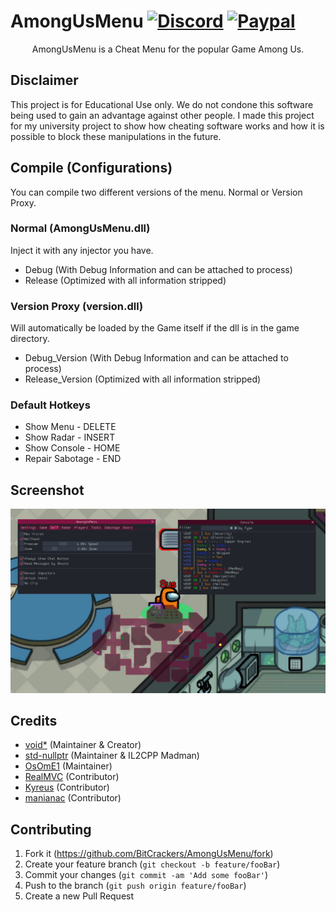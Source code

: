 # AmongUsMenu [![Discord](https://img.shields.io/badge/Discord-Invite-7289DA.svg?logo=Discord&style=flat-square)](https://discord.gg/AUpXd3VUh8) [![Paypal](https://img.shields.io/badge/PayPal-Donate-Green.svg?logo=Paypal&style=flat-square)](https://www.paypal.com/donate/?hosted_button_id=TYMU92FD9D9UW)

<p align="center">
   AmongUsMenu is a Cheat Menu for the popular Game Among Us.
</p>

## Disclaimer
This project is for Educational Use only. We do not condone this software being used to gain an advantage against other people. I made this project for my university project to show how cheating software works and how it is possible to block these manipulations in the future.

## Compile (Configurations)
You can compile two different versions of the menu. Normal or Version Proxy.

### Normal (AmongUsMenu.dll)
Inject it with any injector you have.

- Debug (With Debug Information and can be attached to process)
- Release (Optimized with all information stripped)

### Version Proxy (version.dll)
Will automatically be loaded by the Game itself if the dll is in the game directory.

- Debug_Version (With Debug Information and can be attached to process)
- Release_Version (Optimized with all information stripped)

### Default Hotkeys
- Show Menu - DELETE
- Show Radar - INSERT
- Show Console - HOME
- Repair Sabotage - END

## Screenshot
<p align="center">
   <img src="screenshot.png">
</p>

## Credits
* [void*](https://github.com/v0idp) (Maintainer & Creator)
* [std-nullptr](https://github.com/std-nullptr) (Maintainer & IL2CPP Madman)
* [OsOmE1](https://github.com/OsOmE1) (Maintainer)
* [RealMVC](https://github.com/RealMVC) (Contributor)
* [Kyreus](https://github.com/KyreusR) (Contributor)
* [manianac](https://github.com/manianac) (Contributor)

## Contributing

1. Fork it (<https://github.com/BitCrackers/AmongUsMenu/fork>)
2. Create your feature branch (`git checkout -b feature/fooBar`)
3. Commit your changes (`git commit -am 'Add some fooBar'`)
4. Push to the branch (`git push origin feature/fooBar`)
5. Create a new Pull Request
